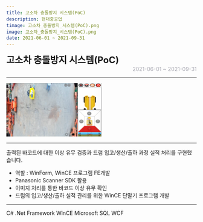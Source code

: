 ```yaml
---
title: 고소차 충돌방지 시스템(PoC)
description: 현대중공업
timage: 고소차_충돌방지_시스템(PoC).png
image: 고소차_충돌방지_시스템(PoC).png
date: 2021-06-01 ~ 2021-09-31
---
```


<div style="font-weight: bold; font-size: 1.5rem">고소차 충돌방지 시스템(PoC)</div>
<div style="text-align: right; color: #aaaab3">2021-06-01 ~ 2021-09-31</div>

---

<img
    class="hyde page-image"
    src="/assets/images/projects/고소차_충돌방지_시스템(PoC).png"
    alt="{{ page.image | split: '.' | first }}"
    width="50%"
    height="50%"
/>

---

출력된 바코드에 대한 이상 유무 검증과 드럼 입고/생산/출하 과정 실적 처리를 구현했습니다.

- 역할 : WinForm, WinCE 프로그램 FE개발
- Panasonic Scanner SDK 활용
- 이미지 처리를 통한 바코드 이상 유무 확인
- 드럼의 입고/생산/출하 실적 관리를 위한 WinCE 단말기 프로그램 개발

---

<div class="hyde tags skills">
    <a class="hyde tag">C#</a>
    <a class="hyde tag">.Net Framework</a>
    <a class="hyde tag">WinCE</a>
    <a class="hyde tag">Microsoft SQL</a>
    <a class="hyde tag">WCF</a>
</div>
